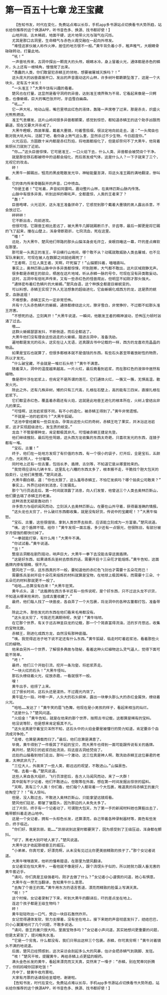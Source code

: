 # 第一百五十七章 龙王宝藏
        【告知书友，时代在变化，免费站点难以长存，手机app多书源站点切换看书大势所趋，站长给你推荐的这个换源APP，听书音色多、换源、找书都好使！】
       山地开阔，古木稀疏，地面干硬，这片地带火光与瑞气在闪烁。
       尤其是那口古洞里，生命精气与赤色火霞交融在一起向外喷发。
       “难怪这家伙被人称作火神，居住的地方很不一般。”黄牛背负着小手，稚声稚气，大眼睛骨碌碌转动，打量此地。
       “吼！”
       一声兽吼传来，古洞中探出一颗庞大的头颅，眼睛冰冷，身上冒着火光，通体都是赤色的鳞片，头上还有一根犄角，慢慢爬了出来。
       “愚蠢的人类，你们敢冒犯赤鳞王的领地，想要被屠城灭族吗？！”
       这头庞大的凶兽直接开口，发出的声音震动这片山林，许多树叶都簌簌坠落了，这是一个大块头，足有五十米长！
       “一头准王？”大黑牛饶有兴趣的看着。
       楚风也在打量，这显然是看守洞府的异兽，达到准王境界殊为不易，它看起来像是一只鳄鱼，也像蜥蜴，巨大的嘴巴张开时，牙齿雪白幽森。
       “吼……”
       它一声大吼，地动山摇，嘴巴里喷出红色的液体，轰隆一声席卷了过来，那是赤炎，炽盛火光熊熊燃烧。
       准王气息爆发，这片山岭间很多异兽都颤栗，感觉到惊恐，都知道赤鳞王的这个助手凶狠而霸道，现在又要大开杀戒了。
       大黑牛瞪眼，西装革履，戴着大墨镜，叼着雪茄烟，很淡定地向前走去，道：“一头爬虫也敢对我大吼大叫，活腻了吧，看你身上煞气这么重，显然杀过不少生物，今日超度你。”
       火光滔滔，方圆数十米内都是赤红烈焰，将地面都熔化了，但是却奈何不了大黑牛，他背着紫铜长刀就到了近前。
       “你……”这头巨兽惊悚，它可是准王，一口火焰下去，什么人类、异兽都会被焚烧个干净。
       就是那些铁石都被喷中的话都会熔化，而后蒸发成气体，这是什么人？一下子就来了三个，无视它的攻击。
       砰！
       大黑牛一脚踢出，锃亮的黑皮鞋散发光华，神秘能量澎湃，将这头准王踢的满地翻滚，惨叫着。
       它的体内传来骨骼裂开的声音，口中喷血。
       “你是王者！”它吼着，声音如同雷鸣，震动整片山林，在奥林匹斯山脉内传荡。
       山脉中有很多异类，听到这样的嘶吼声，全都震惊，人类的王者来了？
       “轰！”
       巨兽咆哮，火光滔天，这头准王准备拼命了，它感觉到那个戴着大墨镜的男人露出杀意，不会放过它。
       砰砰砰！
       它不断出击，向前进攻。
       但很可惜，它跟兽王相比差远了，被大黑牛几脚就踢断爪子、牙齿等，最后一脚更是将它踢的飞了起来，撞在山壁上，浑身骨断筋折，七窍流血，死在这里。
       “喵！”
       远处，为大黑牛、楚风他们带路的那头山猫浑身皮毛炸立，亲眼目睹这一幕，吓的差点瘫软在那里。
       那可是一头真正的准王，平日横行山地间，哪个敢不从？动辄就敢威胁人类去屠城，也不见军队来剿灭，可现在被人在数脚之间就给踢死了！
       “王者啊，三位人类王者，天啊，吓死猫了！”山猫颤抖着，喵喵直叫。
       事实上，奥林匹斯山脉中许多异类都惊悚，吓到胆寒，大气都不敢出，这片区域寂静无声。
       很多都是赤鳞王的部众，栖居在这片地域，听从赤鳞一脉的号令，可现在没有异类敢妄动。
       这时，古洞中有低吼声传来，又有一些赤红色的怪兽爬出，但明显不如刚才那头强大。
       “通体密布着红色鳞片的大蜥蜴。”楚风自语，这个种族全都是巨蜥蜕变的。
       可以料想，赤鳞王实现了外人无法想象的超级进化，它由蜥蜴化成西方的龙，这是质的蜕变，血脉返祖！
       不难想象，赤鳞王实力一定非常恐怖。
       共有十几头赤色鳞片的蜥蜴，通体都缭绕这火光，獠牙雪白，非常狰狞，不过都不如那头准王厉害。
       “不想死的话，立刻离开！”大黑牛说道，一瞬间，他散发王者的精神波动，恐怖压力顿时汹涌了过去。
       嗷……
       这群火蜥蜴瑟瑟发抖，不断倒退，而后全都逃了。
       大黑牛他们没有理会这些逃走的火蜥蜴，踏进古洞中，准备洗劫。
       遍地都是发光的石头，这实在让人无语，还真跟古书中记载的一样，西方的龙喜欢亮晶晶的物品。
       如果是宝石也就算了，但很多都根本就不是值钱的东西，有些石头甚至带着放射性的物质，所以才发光。
       “什么破宝藏，不会就是一堆烂石头吧？”黄牛不满意。
       随着深入，洞中的温度越来越高，一片火红，最后竟看到岩浆，而在那红色的液体中居然有植物。
       像是荷叶浮在岩浆上，但肯定不是所谓的莲花，它们通体火红，一簇又一簇，无惧高温，散发火光。
       除此之外，还有几株异树，矮的只有三尺高，扎根在石壁上，高的能有三四米，直接扎根在岩浆下。
       它们都呈赤红色，覆盖着赤霞还有火焰，这就是此地兽王进化的根本所在，火树上曾结出非凡的果实。
       “可惜啊，这池岩浆很不同，有不小的造化，被赤鳞王得到了。”黄牛非常遗憾。
       “不就是一池的岩浆吗？”大黑牛狐疑。
       “这池中曾经藏有一些巨龙血，孕育出这些火红的奇树，赤鳞王吃了果实，并沐浴这池岩浆，这才实现超级进化，发生质的蜕变。”
       龙血？不管是哪种龙，肯定都极其非凡，可惜被赤鳞王捷足先登。
       他们继续搜刮，最后险些骂娘，这头西方龙收集的东西太奇葩，只喜欢发光的东西，连镜子都有一堆。
       “宝石，古董！”
       终于，他们在一处地方发现了有价值的东西，有一个很小的袋子，打开后，全是宝石，五颜六色，光彩照人，十分璀璨。
       同时地上还有一些古董，包括长矛、盾牌、古剑等，不知道它是从哪里抢来的。
       “我觉得应该叫几辆卡车，这里乱七八糟的东西太多了，根本搬不走，干脆找个胆大包天的拍卖行，让他们来整理。”楚风说道。
       大黑牛翻白眼，道：“你也太狠了，这么羞辱赤鳞王，不怕它发疯吗？哪个拍卖公司敢来？”
       事实上，外界已经听到消息，引发骚乱。
       那个飞行员逃走后，第一时间就泄露了消息，向人们发誓，他曾送三个人类去奥林匹斯山，他们要去端了赤鳞王的老巢。
       这种消息无疑是轰动的！
       许多势力与组织闻风而动，立刻派人去奥林匹斯山，在要在山外守着，获得最准确的情报。
       “这头龙也太穷了，什么破烂东西都收集，就是没有好货，传说中的宝藏呢！？”大黑牛恼怒。
       “宝石、古董，这些很值钱，拿到人类世界去拍卖，应该能立刻成为一方富豪。”楚风说道。
       “咦，这个盾牌不错，给你！”黄牛发现一面古盾，多少还有一点银光，但很陈旧，有部分被岁月侵蚀的都快烂掉了。
       “一拳就能打穿，有什么用！”大黑牛不满。
       “你试试看。”黄牛说道。
       “当！”
       整座古洞都在剧烈摇动，响声巨大，大黑牛一拳下去没能击穿这面盾牌。
       “这是好东西，如果请炼兵圣树去祭炼的话，需要开启十三朵花才能熔炼。”黄牛告知，这面盾牌内掺有银精，很不凡。
       楚风吃了一惊，这东西真的不一般，要知道他的赤红色飞剑也才需要十五朵花而已！
       需要炼兵圣树开启十朵花来熔炼的材料就算是宝物，在地球上极其稀有，而需要十三朵、十五朵花的材料那就更不一般了。
       “哈哈……总算没有白来！”大黑牛狂笑。
       黄牛点头，道：“这盾牌在西方多半还有一些传说呢，是个好东西，只不过这头龙不识货，不知道从哪来抢来的，当成古董收藏了。”
       最终，他们每人找了一块兽皮，各自弄了一个大包裹，将龙洞中的各种古董都打包，准备带走。
       除此之外，那些发光的东西在他们看来毛用都没有。
       “这头龙太穷了，亏我还充满期待呢，失望！”黄牛咕哝。
       在它那个世界，有关于远古神圣巨龙的记载，那一个个简直富得流油，活的岁月悠远，收集的宝物无数。
       赤鳞王，刚进化成西方龙，自然没有那种底蕴。
       “咦，我觉得这池子地下说不定还有什么东西。”黄牛狐疑，临走时盯着岩浆池，看着那些火红的植物。
       他来自另外一个世界，了解很多典故与隐秘，看着这种火红植物这么灵气逼人，觉得下面可能不简单。
       “咚！”
       最终，他们三个开始引流，挖开一条沟壑，将岩浆弄走。
       “一块火红的石头！”大黑牛怪叫。
       那石头缭绕着火光，绽放赤霞，一看就很不一般。
       嗖！
       黄牛出手，给捞了上来。
       过了很长时间，这石头还是滚热，不过霞光内敛了。
       黄牛猛力一拍，咔嚓一声，人头大的石头碎掉，露出一块拳头那么大的赤红金属快，缭绕着火光。
       “哈哈……发达了！”黄牛笑的眉飞色舞，他现在是小男孩的样子，看起来相当的灿烂。
       “这是什么？”楚风问道。
       “火焰金！”黄牛告知，就是在他来的那个世界，按照古书记载，这都算是稀有的宝料。
       他没说等阶，但是想来肯定极其不凡。
       “这头龙真是守着宝贝浑然不知，这石头中的火焰金要是被懂行的势力知道，肯定要杀个血流成河争抢。”
       “走喽，也算是满载而归了。”最后，他们总算是满意了。
       毕竟，黄牛得到了一件极其了不起的宝贝，而大黑牛也得到一面可能跟传说有关的盾牌。
       离开时，楚风引的岩浆四处流淌，将这座古洞给焚烧了。
       远处的山猫看到他们走出，那叫一个激动，这三位真是神人啊，敢洗劫赤鳞王这位暴君的老巢，太神武非凡了。
       “三位大人，外面来了一些人类，都远远的观望，不敢进山。”山猫禀告。
       “哦，去看一看。”楚风说道。
       这些人来自各大组织，飞行员泄密后，各方人马闻风而动，来了一大群！
       其中就有不少记者，他们不敢进山，但敢等在外面，想在第一时间发掘出惊世的猛料。
       “天啊，真有三个人类！你们看，他们每个人都背着一个大包裹，难道真的将赤鳞王的巢穴给掏空了？！”有人惊叫。
       但是，没人敢过去，不敢进入奥林匹斯山，只能拿望远镜观看。
       楚风他们驻足，都皱了皱眉头，因为那边的人未免太多了。
       过了片刻，终于有一个记者动了，可谓胆大包天，为了第一手的新闻材料她也算豁出去了，略带颤抖着走进山地中。
       这是一个女记者，拥有一头棕色长发，还算漂亮，自己带着各种录制器材等，面色有些发白，终于临近。
       “你们好，我是凯丽，能……”凯丽说到这里时都要哭了，因为感受到了王级压迫，浑身都在颤抖。
       “好了，黑老大别吓唬人家了。”楚风说道。
       大黑牛这才收起那缕兽王的威压。
       “小弟弟，你真可爱，好漂亮啊，从未没有见过比你更美丽精致的孩子了。”那个女记者说道。
       大黑牛嘿嘿直笑，他听的懂希腊语，在那里为楚风翻译。
       女记者实在怕大黑牛，一看他就不像是好人，跟个流氓头子似的，所以她努力跟人畜无害的黄牛套近乎。
       “请问，你们真是王级强者吗，刚才去做了什么？”女记者小心谨慎的问道，她心有惧意。
       大黑牛在一旁充当翻译，告知黄牛什么意思。
       “去掏了个兽王的窝。”黄牛用东方的语言答道，漂亮而精致的脸蛋上写满天真。
       “啊！？”
       这个时候，女记者录制了下来，听到大黑牛的翻译后，吓的差点坐在地上。
       连这个孩子都是王级生物吗？
       砰！
       黄牛轻轻吹出一口气，旁边一块巨石轰然炸开。
       女记觉得通体发软，努力支撑着，没有坐在地上。接下来她的声音彻底发抖了，结结巴巴，只小心翼翼地问了几个问题，不敢多说话。
       “请问，兽王的巢穴很大吗，里面宝物多吗？”女记者小声问道，其实她想问更重要的问题，但是太紧张了，提问略失水准。
       “它是一个穷鬼，什么都没有，我们只带出这样三个包裹。赤鳞，你可真穷啊！”黄牛对着镜头不满的地说道。
       后面，楚风已经预感到，这次采访会刮起多么大的风暴，估计会把赤鳞气到跳脚、发狂。
       “咳！”楚风干咳，提醒黄牛，再给赤鳞上点更猛的眼药。
       满头金色长发的黄牛，看起来漂亮而又天真，突然来了一嗓子：“赤鳞，别在梵蒂冈折腾了，你妈妈喊你回家吃饭！”
       月中了，替黄牛收月票啦。
       大家有月票的话请投给圣墟吧，谢谢啦。
       【告知书友，时代在变化，免费站点难以长存，手机app多书源站点切换看书大势所趋，站长给你推荐的这个换源APP，听书音色多、换源、找书都好使！】